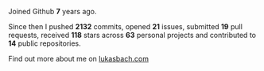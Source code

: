 Joined Github **7** years ago.

Since then I pushed **2132** commits, opened **21** issues, submitted **19** pull requests, received **118** stars across **63** personal projects and contributed to **14** public repositories.

Find out more about me on [lukasbach.com](https://lukasbach.com)
